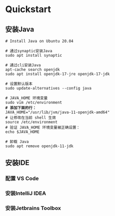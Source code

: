 # Quickstart

## 安装Java

<pre class="language-bash"><code class="lang-bash"># Install Java on Ubuntu 20.04

# 通过synaptic安装Java
sudo apt install synaptic

# 通过cli安装Java
apt-cache search openjdk
sudo apt install openjdk-17-jre openjdk-17-jdk

# 设置默认版本
sudo update-alternatives --config java

# JAVA_HOME 环境变量
sudo vim /etc/environment
<strong># 添加下面的行：
</strong>JAVA_HOME="/usr/lib/jvm/java-11-openjdk-amd64"
# 让修改在当前 shell 生效
source /etc/environment
# 验证 JAVA_HOME 环境变量被正确设置：
echo $JAVA_HOME

# 卸载 Java
sudo apt remove openjdk-11-jdk
</code></pre>



## 安装IDE

### 配置 VS Code



### 安装IntelliJ IDEA



### 安装Jetbrains Toolbox

